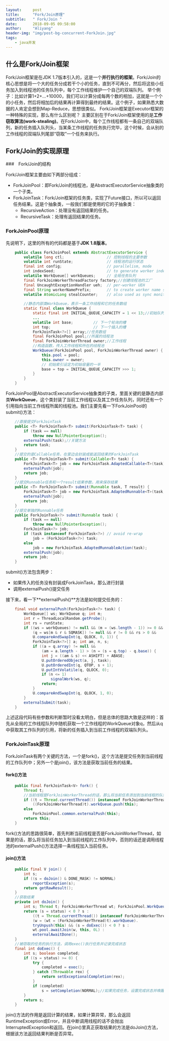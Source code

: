 ```yaml
---
layout:     post
title:      "Fork/Join原理"
subtitle:   " Fork/Join "
date:       2018-09-05 09:58:00
author:     "Aliyang"
header-img: "img/post-bg-concurrent-ForkJoin.jpg"
tags:
    - java并发
---
```

## 什么是Fork/Join框架
Fork/Join框架是在JDK 1.7版本引入的，这是一个**并行执行的框架**。Fork/Join的核心思想是将一个大的任务分成若干个小的任务，直到不可再分，然后将这些小任务加入到线程池的任务队列中，每个工作线程维护一个自己的双端队列。
举个例子：比如计算1+2+...+10000，我们可以计算分成每两个数的相加，这就是一个个的小任务，然后将相加后的结果再计算得到最终的结果。这个例子，如果熟悉大数据的人肯定会想到Map-Reduce，思想很类似。
Fork/Join框架是Executor框架的一种特殊的实现，那么有什么区别呢？
主要区别在于Fork/Join框架使用的是**工作窃取算法(work-stealing)**。在Fork/Join中，每个工作线程都有一条自己的双端队列，新的任务插入队列头，当某条工作线程的任务执行完毕，这个时候，会从别的工作线程的双端队列尾部“窃取”一个任务来执行。

## Fork/Join的实现原理
###　Fork/Join的结构

Fork/Join框架主要由如下两部分组成：

* ForkJoinPool：即Fork/Join的线程池，是AbstractExecutorService抽象类的一个子类。
* ForkJoinTask：Fork/Join框架的任务类，实现了Future接口，所以可以返回任务结果。这是个抽象类，一般我们都是使用的它的子抽象类：
	* RecursiveAction：处理没有返回结果的任务。
	* RecursiveTask：处理有返回结果的任务。

### ForkJoinPool原理
先说明下，这里的所有的代码都是基于**JDK 1.8版本**。
``` java
	public class ForkJoinPool extends AbstractExecutorService {
    	volatile long ctl;                   // 控制线程的主要参数
    	volatile int runState;               // 线程池的运行状态
    	final int config;                    // parallelism, mode
    	int indexSeed;                       // to generate worker index
    	volatile WorkQueue[] workQueues;     // 全局任务队列
    	final ForkJoinWorkerThreadFactory factory;//创建线程池的工厂
    	final UncaughtExceptionHandler ueh;  // per-worker UEH
    	final String workerNamePrefix;       // to create worker name string
    	volatile AtomicLong stealCounter;    // also used as sync monitor
        
    	//静态内部类WorkQueue，表示一条工作线程和它的任务数组
    	static final class WorkQueue {
        	static final int INITIAL_QUEUE_CAPACITY = 1 << 13;//初始队列容量
        	...
            volatile int base;         // 下一个轮询的槽
        	int top;                   // 下一个插入的槽
            ForkJoinTask<?>[] array;//任务数组
            final ForkJoinPool pool;//所属的线程池
            final ForkJoinWorkerThread owner;//工作线程
            //构造函数，传入工作线程和所在的线程池
            WorkQueue(ForkJoinPool pool, ForkJoinWorkerThread owner) {
                this.pool = pool;
                this.owner = owner;
                // 初始索引设定为初始容量的一半
                base = top = INITIAL_QUEUE_CAPACITY >>> 1;
        	}
        }
    }
```
ForkJoinPool是AbstractExecutorService抽象类的子类，里面关键的是静态内部类**WorkQueue**，这个类封装了当前工作线程以及其工作任务队列，同时还有一个引用指向当前工作线程所属的线程池。我们主要先看一下ForkJoinPool的submit()方法：
``` java
	//直接提交ForkJoinTask
	public <T> ForkJoinTask<T> submit(ForkJoinTask<T> task) {
        if (task == null)
            throw new NullPointerException();
        externalPush(task);//关键方法
        return task;
    }
    //提交的是Callable任务，在里边会封装成能返回结果的ForkJoinTask
    public <T> ForkJoinTask<T> submit(Callable<T> task) {
        ForkJoinTask<T> job = new ForkJoinTask.AdaptedCallable<T>(task);
        externalPush(job);
        return job;
    }
    //提交Runnable任务和一个result结果参数，用来保存结果
    public <T> ForkJoinTask<T> submit(Runnable task, T result) {
        ForkJoinTask<T> job = new ForkJoinTask.AdaptedRunnable<T>(task, result);
        externalPush(job);
        return job;
    }
    //提交单独的Runnable任务
    public ForkJoinTask<?> submit(Runnable task) {
        if (task == null)
            throw new NullPointerException();
        ForkJoinTask<?> job;
        if (task instanceof ForkJoinTask<?>) // avoid re-wrap
            job = (ForkJoinTask<?>) task;
        else
            job = new ForkJoinTask.AdaptedRunnableAction(task);
        externalPush(job);
        return job;
    }
```
submit()方法包含两步：

* 如果传入的任务没有封装成ForkJoinTask，那么进行封装
* 调用externalPush()提交任务

接下来，看一下**externalPush()**方法是如何提交任务的：
``` java
	final void externalPush(ForkJoinTask<?> task) {
        WorkQueue[] ws; WorkQueue q; int m;
        int r = ThreadLocalRandom.getProbe();
        int rs = runState;
        if ((ws = workQueues) != null && (m = (ws.length - 1)) >= 0 &&
            (q = ws[m & r & SQMASK]) != null && r != 0 && rs > 0 &&
            U.compareAndSwapInt(q, QLOCK, 0, 1)) {
            ForkJoinTask<?>[] a; int am, n, s;
            if ((a = q.array) != null &&
                (am = a.length - 1) > (n = (s = q.top) - q.base)) {
                int j = ((am & s) << ASHIFT) + ABASE;
                U.putOrderedObject(a, j, task);
                U.putOrderedInt(q, QTOP, s + 1);
                U.putIntVolatile(q, QLOCK, 0);
                if (n <= 1)
                    signalWork(ws, q);
                return;
            }
            U.compareAndSwapInt(q, QLOCK, 1, 0);
        }
        externalSubmit(task);
    }
```
上述这段代码有些参数和判断暂时没看太明白，但是总体的思路大致是这样的：首先从全局的工作线程队列中随机获取一个工作线程的WorkQueue对象q，然后从q中获取其工作队列的引用，将新的任务插入到当前工作线程的双端队列头。

### ForkJoinTask原理
ForkJoinTask有两个关键的方法，一个是fork()，这个方法是提交任务到当前线程的工作队列中；另外一个是join()，该方法是获取当前任务的结果。
#### fork()方法
``` java
	public final ForkJoinTask<V> fork() {
        Thread t;
        //当前线程是ForkJoinWorkerThread的话，那么将当前任务添加到当前线程的队列中
        if ((t = Thread.currentThread()) instanceof ForkJoinWorkerThread)
            ((ForkJoinWorkerThread)t).workQueue.push(this);
        else
            ForkJoinPool.common.externalPush(this);
        return this;
    }
```
fork()方法的思路很简单，首先判断当前线程是否是ForkJoinWorkerThread，如果是的话，那么将当前任务加入到当前线程的工作队列中，否则的话还是调用线程池的externalPush()方法选择一条线程加入当前任务。

#### join()方法
``` java
	public final V join() {
        int s;
        if ((s = doJoin() & DONE_MASK) != NORMAL)
            reportException(s);
        return getRawResult();
    }
    //获取结果
    private int doJoin() {
        int s; Thread t; ForkJoinWorkerThread wt; ForkJoinPool.WorkQueue w;
        return (s = status) < 0 ? s :
            ((t = Thread.currentThread()) instanceof ForkJoinWorkerThread) ?
            (w = (wt = (ForkJoinWorkerThread)t).workQueue).
            tryUnpush(this) && (s = doExec()) < 0 ? s :
            wt.pool.awaitJoin(w, this, 0L) :
            externalAwaitDone();
    }
    //被窃取的任务的执行方法，调用exec()执行任务并记录完成状态
    final int doExec() {
        int s; boolean completed;
        if ((s = status) >= 0) {
            try {
                completed = exec();
            } catch (Throwable rex) {
                return setExceptionalCompletion(rex);
            }
            if (completed)
                s = setCompletion(NORMAL);//如果完成任务，设置完成状态并唤醒等待获取改任务结果的线程
        }
        return s;
    }
```
join()方法的作用是返回计算的结果，如果计算异常，那么会返回RuntimeException或Error，并且中断调用线程的话不会抛出InterruptedException和返回。在join()里真正获取结果的方法是doJoin()方法，根据该方法返回结果判断是否异常。
